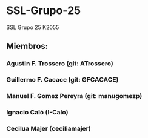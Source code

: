 # SSL-Grupo-25
SSL Grupo 25 K2055

## Miembros: 
### Agustin F. Trossero (git: ATrossero)
### Guillermo F. Cacace (git: GFCACACE)
### Manuel F. Gomez Pereyra (git: manugomezp)
### Ignacio Caló (I-Calo)
### Cecilua Majer (ceciliamajer)

